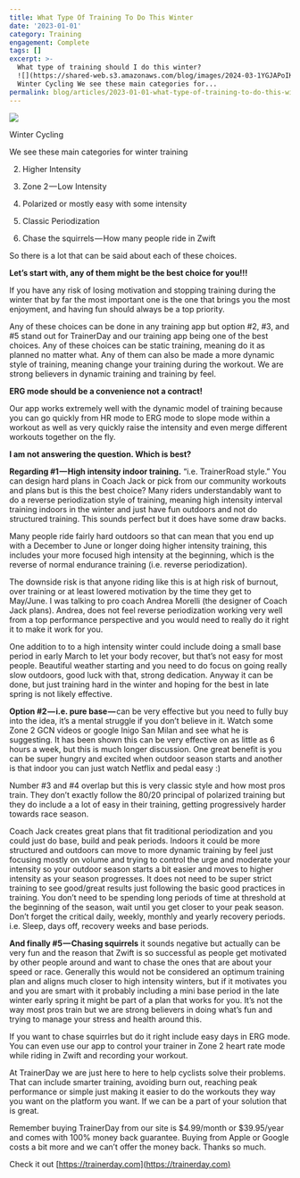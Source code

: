 ```yaml
---
title: What Type Of Training To Do This Winter
date: '2023-01-01'
category: Training
engagement: Complete
tags: []
excerpt: >-
  What type of training should I do this winter?
  ![](https://shared-web.s3.amazonaws.com/blog/images/2024-03-1YGJAPoIKmTmkYWNJTsMZhg.png)
  Winter Cycling We see these main categories for...
permalink: blog/articles/2023-01-01-what-type-of-training-to-do-this-winter-fe8f9287cee2
---
```

![](https://shared-web.s3.amazonaws.com/blog/images/2024-03-1YGJAPoIKmTmkYWNJTsMZhg.png)

Winter Cycling

We see these main categories for winter training

2.  Higher Intensity

4.  Zone 2 — Low Intensity

6.  Polarized or mostly easy with some intensity

8.  Classic Periodization

10.  Chase the squirrels — How many people ride in Zwift

So there is a lot that can be said about each of these choices.

**Let’s start with, any of them might be the best choice for you!!!**

If you have any risk of losing motivation and stopping training during the winter that by far the most important one is the one that brings you the most enjoyment, and having fun should always be a top priority.

Any of these choices can be done in any training app but option #2, #3, and #5 stand out for TrainerDay and our training app being one of the best choices. Any of these choices can be static training, meaning do it as planned no matter what. Any of them can also be made a more dynamic style of training, meaning change your training during the workout. We are strong believers in dynamic training and training by feel.

**ERG mode should be a convenience not a contract!**

Our app works extremely well with the dynamic model of training because you can go quickly from HR mode to ERG mode to slope mode within a workout as well as very quickly raise the intensity and even merge different workouts together on the fly.

**I am not answering the question. Which is best?**

**Regarding #1 — High intensity indoor training.** “i.e. TrainerRoad style.” You can design hard plans in Coach Jack or pick from our community workouts and plans but is this the best choice? Many riders understandably want to do a reverse periodization style of training, meaning high intensity interval training indoors in the winter and just have fun outdoors and not do structured training. This sounds perfect but it does have some draw backs.

Many people ride fairly hard outdoors so that can mean that you end up with a December to June or longer doing higher intensity training, this includes your more focused high intensity at the beginning, which is the reverse of normal endurance training (i.e. reverse periodization).

The downside risk is that anyone riding like this is at high risk of burnout, over training or at least lowered motivation by the time they get to May/June. I was talking to pro coach Andrea Morelli (the designer of Coach Jack plans). Andrea, does not feel reverse periodization working very well from a top performance perspective and you would need to really do it right it to make it work for you.

One addition to to a high intensity winter could include doing a small base period in early March to let your body recover, but that’s not easy for most people. Beautiful weather starting and you need to do focus on going really slow outdoors, good luck with that, strong dedication. Anyway it can be done, but just training hard in the winter and hoping for the best in late spring is not likely effective.

**Option #2 — i.e. pure base —** can be very effective but you need to fully buy into the idea, it’s a mental struggle if you don’t believe in it. Watch some Zone 2 GCN videos or google Inigo San Milan and see what he is suggesting. It has been shown this can be very effective on as little as 6 hours a week, but this is much longer discussion. One great benefit is you can be super hungry and excited when outdoor season starts and another is that indoor you can just watch Netflix and pedal easy :)

Number #3 and #4 overlap but this is very classic style and how most pros train. They don’t exactly follow the 80/20 principal of polarized training but they do include a a lot of easy in their training, getting progressively harder towards race season.

Coach Jack creates great plans that fit traditional periodization and you could just do base, build and peak periods. Indoors it could be more structured and outdoors can move to more dynamic training by feel just focusing mostly on volume and trying to control the urge and moderate your intensity so your outdoor season starts a bit easier and moves to higher intensity as your season progresses. It does not need to be super strict training to see good/great results just following the basic good practices in training. You don’t need to be spending long periods of time at threshold at the beginning of the season, wait until you get closer to your peak season. Don’t forget the critical daily, weekly, monthly and yearly recovery periods. i.e. Sleep, days off, recovery weeks and base periods.

**And finally #5 — Chasing squirrels** it sounds negative but actually can be very fun and the reason that Zwift is so successful as people get motivated by other people around and want to chase the ones that are about your speed or race. Generally this would not be considered an optimum training plan and aligns much closer to high intensity winters, but if it motivates you and you are smart with it probably including a mini base period in the late winter early spring it might be part of a plan that works for you. It’s not the way most pros train but we are strong believers in doing what’s fun and trying to manage your stress and health around this.

If you want to chase squirrles but do it right include easy days in ERG mode. You can even use our app to control your trainer in Zone 2 heart rate mode while riding in Zwift and recording your workout.

At TrainerDay we are just here to here to help cyclists solve their problems. That can include smarter training, avoiding burn out, reaching peak performance or simple just making it easier to do the workouts they way you want on the platform you want. If we can be a part of your solution that is great.

Remember buying TrainerDay from our site is $4.99/month or $39.95/year and comes with 100% money back guarantee. Buying from Apple or Google costs a bit more and we can’t offer the money back. Thanks so much.

Check it out [https://trainerday.com](https://trainerday.com)
